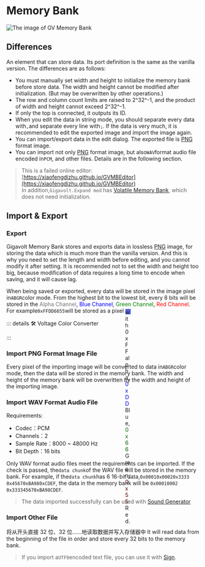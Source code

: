 <script setup lang="ts">
import UintColorConverter from "/components/UintColorConverter.vue";
</script>

# Memory Bank <Badge text="v1.0" type="info"/>

<img src="/images/base/shift/GVMemoryBankBlock.webp" alt="The image of GV Memory Bank" class="center_image small"/>

## Differences

An element that can store data. Its port definition is the same as the vanilla version. The differences are as follows:

* You must manually set width and height to initialize the memory bank before store data. The width and height cannot be modified after initialization. (But may be overwritten by other operations.)
* The row and column count limits are raised to 2^32^-1, and the product of width and height cannot exceed 2^32^-1.
* If only the top is connected, it outputs its ID.
* When you edit the data in string mode, you should separate every data with`,`and separate every line with`;`. If the data is very much, it is recommended to edit the exported image and import the image again.
* You can import/export data in the edit dialog. The exported file is [PNG](https://www.w3.org/TR/png/) format image.
* You can import not only [PNG](https://www.w3.org/TR/png/) format image, but also`WAV`format audio file encoded in`PCM`, and other files. Details are in the following section.

> This is a failed online editor:[https://xiaofengdizhu.github.io/GVMBEditor](https://xiaofengdizhu.github.io/GVMBEditor)  
> In addition,`Gigavolt.Expand mod` has [Volatile Memory Bank](), which does not need initialization.

## Import & Export

### Export

Gigavolt Memory Bank stores and exports data in lossless [PNG](https://www.w3.org/TR/png/) image, for storing the data which is much more than the vanilla version. And this is why you need to set the length and width before editing, and you cannot modify it after setting. It is recommended not to set the width and height too big, because modification of data requires a long time to encode when saving, and it will cause lag.

When being saved or exported, every data will be stored in the image pixel in`ABGR`color mode. From the highest bit to the lowest bit, every 8 bits will be stored in the <span style="opacity:0.6;">Alpha Channel</span>, <span style="color:blue;">Blue Channel</span>, <span style="color:green;">Green Channel</span>, <span style="color:red;">Red Channel</span>. For example`0xFFDD6655`will be stored as a pixel <span style="display:inline-block;width:1em;height:1em;vertical-align:middle;background-color:#5566DD;"/> with 0xFF alpha, <span style="color:#0000DD;">0xDD</span> Blue, <span style="color:#006600;">0x66</span> Green, <span style="color:#550000;">0x55</span> Red.

::: details 🛠️ Voltage Color Converter

<UintColorConverter />
:::

### Import PNG Format Image File

Every pixel of the importing image will be converted to data in`ABGR`color mode, then the data will be stored in the memory bank. The width and height of the memory bank will be overwritten by the width and height of the importing image.

### Import WAV Format Audio File

Requirements:

* Codec：PCM
* Channels：2
* Sample Rate：8000 \~ 48000 Hz
* Bit Depth：16 bits

Only WAV format audio files meet the requirements can be imported. If the check is passed, the`data chunk`of the WAV file will be stored in the memory bank. For example, if the`data chunk`has 6 16-bit data,`0x0001`&#8203;`0x0002`&#8203;`0x3333`&#8203;`0x4567`&#8203;`0xBA98`&#8203;`0xCDEF`, the data in the memory bank will be `0x00010002`&#8203;`0x33334567`&#8203;`0xBA98CDEF`.

> The data imported successfully can be used with [Sound Generator](sound_generator)

### Import Other File

将从开头直接 32 位、32 位……地读取数据并写入存储器中
It will read data from the beginning of the file in order and store every 32 bits to the memory bank.

> If you import a`UTF8`encoded text file, you can use it with [Sign](sign).
